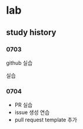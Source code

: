 # lab

## study history
### 0703
github 실습

실습
### 0704
- PR 실습
- issue 생성 연습
- pull request template 추가
